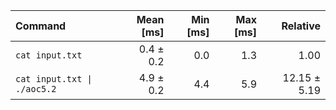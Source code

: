 | Command | Mean [ms] | Min [ms] | Max [ms] | Relative |
|:---|---:|---:|---:|---:|
| `cat input.txt` | 0.4 ± 0.2 | 0.0 | 1.3 | 1.00 |
| `cat input.txt \| ./aoc5.2` | 4.9 ± 0.2 | 4.4 | 5.9 | 12.15 ± 5.19 |
